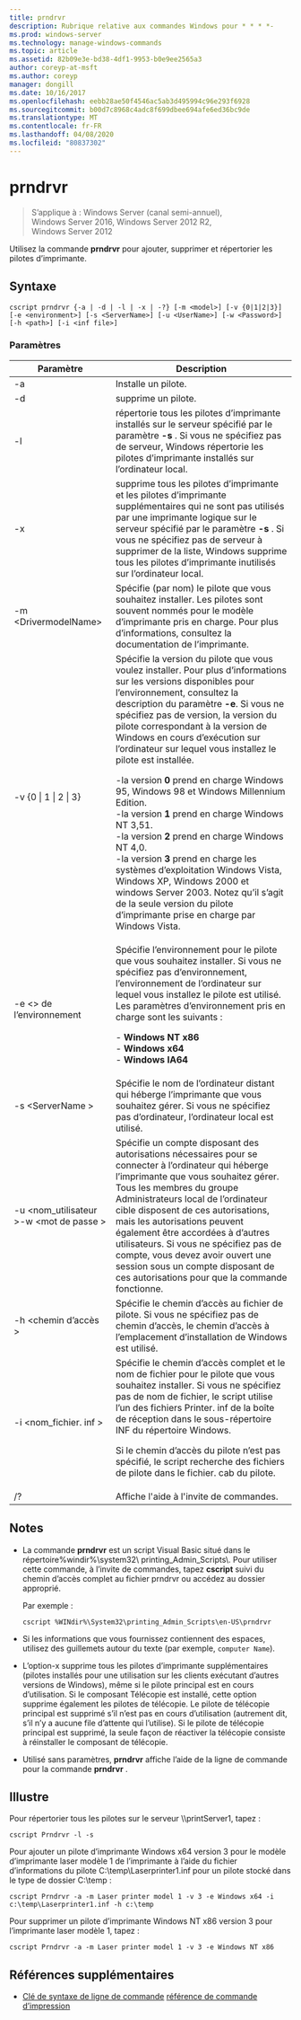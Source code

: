 ```yaml
---
title: prndrvr
description: Rubrique relative aux commandes Windows pour * * * *-
ms.prod: windows-server
ms.technology: manage-windows-commands
ms.topic: article
ms.assetid: 82b09e3e-bd38-4df1-9953-b0e9ee2565a3
author: coreyp-at-msft
ms.author: coreyp
manager: dongill
ms.date: 10/16/2017
ms.openlocfilehash: eebb28ae50f4546ac5ab3d495994c96e293f6928
ms.sourcegitcommit: b00d7c8968c4adc8f699dbee694afe6ed36bc9de
ms.translationtype: MT
ms.contentlocale: fr-FR
ms.lasthandoff: 04/08/2020
ms.locfileid: "80837302"
---
```

# <a name="prndrvr"></a>prndrvr

>S’applique à : Windows Server (canal semi-annuel), Windows Server 2016, Windows Server 2012 R2, Windows Server 2012

Utilisez la commande **prndrvr** pour ajouter, supprimer et répertorier les pilotes d’imprimante.

## <a name="syntax"></a>Syntaxe
```
cscript prndrvr {-a | -d | -l | -x | -?} [-m <model>] [-v {0|1|2|3}] 
[-e <environment>] [-s <ServerName>] [-u <UserName>] [-w <Password>] 
[-h <path>] [-i <inf file>]
```

### <a name="parameters"></a>Paramètres

|Paramètre|Description|
|-------|--------|
|-a|Installe un pilote.|
|-d|supprime un pilote.|
|-l|répertorie tous les pilotes d’imprimante installés sur le serveur spécifié par le paramètre **-s** . Si vous ne spécifiez pas de serveur, Windows répertorie les pilotes d’imprimante installés sur l’ordinateur local.|
|-x|supprime tous les pilotes d’imprimante et les pilotes d’imprimante supplémentaires qui ne sont pas utilisés par une imprimante logique sur le serveur spécifié par le paramètre **-s** . Si vous ne spécifiez pas de serveur à supprimer de la liste, Windows supprime tous les pilotes d’imprimante inutilisés sur l’ordinateur local.|
|-m \<DrivermodelName\>|Spécifie (par nom) le pilote que vous souhaitez installer. Les pilotes sont souvent nommés pour le modèle d’imprimante pris en charge. Pour plus d’informations, consultez la documentation de l’imprimante.|
|-v {0 &#124; 1 &#124; 2 &#124; 3}|Spécifie la version du pilote que vous voulez installer. Pour plus d’informations sur les versions disponibles pour l’environnement, consultez la description du paramètre **-e**. Si vous ne spécifiez pas de version, la version du pilote correspondant à la version de Windows en cours d’exécution sur l’ordinateur sur lequel vous installez le pilote est installée.<p>-la version **0** prend en charge Windows 95, Windows 98 et Windows Millennium Edition.<br />-la version **1** prend en charge Windows NT 3,51.<br />-la version **2** prend en charge Windows NT 4,0.<br />-la version **3** prend en charge les systèmes d’exploitation Windows Vista, Windows XP, Windows 2000 et windows Server 2003. Notez qu’il s’agit de la seule version du pilote d’imprimante prise en charge par Windows Vista.|
|-e \<> de l’environnement|Spécifie l’environnement pour le pilote que vous souhaitez installer. Si vous ne spécifiez pas d’environnement, l’environnement de l’ordinateur sur lequel vous installez le pilote est utilisé. Les paramètres d’environnement pris en charge sont les suivants :<p>-   **Windows NT x86**<br />-   **Windows x64**<br />-   **Windows IA64**|
|-s \<ServerName >|Spécifie le nom de l’ordinateur distant qui héberge l’imprimante que vous souhaitez gérer. Si vous ne spécifiez pas d’ordinateur, l’ordinateur local est utilisé.|
|-u \<nom_utilisateur >-w \<mot de passe >|Spécifie un compte disposant des autorisations nécessaires pour se connecter à l’ordinateur qui héberge l’imprimante que vous souhaitez gérer. Tous les membres du groupe Administrateurs local de l’ordinateur cible disposent de ces autorisations, mais les autorisations peuvent également être accordées à d’autres utilisateurs. Si vous ne spécifiez pas de compte, vous devez avoir ouvert une session sous un compte disposant de ces autorisations pour que la commande fonctionne.|
|-h \<chemin d’accès >|Spécifie le chemin d’accès au fichier de pilote. Si vous ne spécifiez pas de chemin d’accès, le chemin d’accès à l’emplacement d’installation de Windows est utilisé.|
|-i \<nom_fichier. inf >|Spécifie le chemin d’accès complet et le nom de fichier pour le pilote que vous souhaitez installer. Si vous ne spécifiez pas de nom de fichier, le script utilise l’un des fichiers Printer. inf de la boîte de réception dans le sous-répertoire INF du répertoire Windows.<p>Si le chemin d’accès du pilote n’est pas spécifié, le script recherche des fichiers de pilote dans le fichier. cab du pilote.|
|/?|Affiche l'aide à l'invite de commandes.|

## <a name="remarks"></a>Notes
- La commande **prndrvr** est un script Visual Basic situé dans le répertoire%windir%\system32\ printing_Admin_Scripts\\<language>. Pour utiliser cette commande, à l’invite de commandes, tapez **cscript** suivi du chemin d’accès complet au fichier prndrvr ou accédez au dossier approprié.

  Par exemple :
  ```
  cscript %WINdir%\System32\printing_Admin_Scripts\en-US\prndrvr
  ```
- Si les informations que vous fournissez contiennent des espaces, utilisez des guillemets autour du texte (par exemple, `computer Name`).
- L’option-x supprime tous les pilotes d’imprimante supplémentaires (pilotes installés pour une utilisation sur les clients exécutant d’autres versions de Windows), même si le pilote principal est en cours d’utilisation. Si le composant Télécopie est installé, cette option supprime également les pilotes de télécopie. Le pilote de télécopie principal est supprimé s’il n’est pas en cours d’utilisation (autrement dit, s’il n’y a aucune file d’attente qui l’utilise). Si le pilote de télécopie principal est supprimé, la seule façon de réactiver la télécopie consiste à réinstaller le composant de télécopie.
- Utilisé sans paramètres, **prndrvr** affiche l’aide de la ligne de commande pour la commande **prndrvr** .

## <a name="examples"></a><a name=BKMK_examples></a>Illustre

Pour répertorier tous les pilotes sur le serveur \\\printServer1, tapez :
```
cscript Prndrvr -l -s
```

Pour ajouter un pilote d’imprimante Windows x64 version 3 pour le modèle d’imprimante laser modèle 1 de l’imprimante à l’aide du fichier d’informations du pilote C:\temp\Laserprinter1.inf pour un pilote stocké dans le type de dossier C:\temp :
```
cscript Prndrvr -a -m Laser printer model 1 -v 3 -e Windows x64 -i c:\temp\Laserprinter1.inf -h c:\temp
```

Pour supprimer un pilote d’imprimante Windows NT x86 version 3 pour l’imprimante laser modèle 1, tapez :
```
cscript Prndrvr -a -m Laser printer model 1 -v 3 -e Windows NT x86 
```

## <a name="additional-references"></a>Références supplémentaires
- [Clé de syntaxe de ligne de commande](command-line-syntax-key.md)
[référence de commande d’impression](print-command-reference.md)
